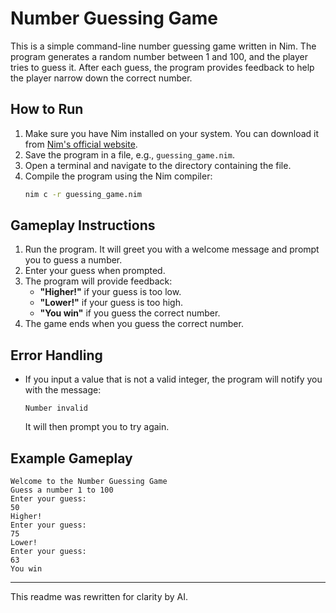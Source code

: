 # Number Guessing Game

This is a simple command-line number guessing game written in Nim. The program generates a random number between 1 and 100, and the player tries to guess it. After each guess, the program provides feedback to help the player narrow down the correct number.

## How to Run
1. Make sure you have Nim installed on your system. You can download it from [Nim's official website](https://nim-lang.org/).
2. Save the program in a file, e.g., `guessing_game.nim`.
3. Open a terminal and navigate to the directory containing the file.
4. Compile the program using the Nim compiler:
   ```bash
   nim c -r guessing_game.nim
   ```

## Gameplay Instructions
1. Run the program. It will greet you with a welcome message and prompt you to guess a number.
2. Enter your guess when prompted.
3. The program will provide feedback:
   - **"Higher!"** if your guess is too low.
   - **"Lower!"** if your guess is too high.
   - **"You win"** if you guess the correct number.
4. The game ends when you guess the correct number.

## Error Handling
- If you input a value that is not a valid integer, the program will notify you with the message:
  ```plaintext
  Number invalid
  ```
  It will then prompt you to try again.

## Example Gameplay
```plaintext
Welcome to the Number Guessing Game
Guess a number 1 to 100
Enter your guess: 
50
Higher!
Enter your guess: 
75
Lower!
Enter your guess: 
63
You win
```

---

This readme was rewritten for clarity by AI.
